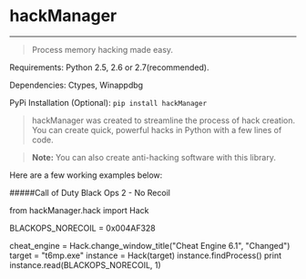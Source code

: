 # hackManager

***

> Process memory hacking made easy.


Requirements: Python 2.5, 2.6 or 2.7(recommended).

Dependencies: Ctypes, Winappdbg

PyPi Installation (Optional): `pip install hackManager`


> hackManager was created to streamline the process of hack creation. You can create quick, powerful hacks in Python with a few lines of code. 

> **Note:** You can also create anti-hacking software with this library.

Here are a few working examples below:

#####Call of Duty Black Ops 2 - No Recoil

  from hackManager.hack import Hack
  
  BLACKOPS_NORECOIL = 0x004AF328
  
  cheat_engine = Hack.change_window_title("Cheat Engine 6.1", "Changed")
  target = "t6mp.exe"
  instance = Hack(target)
  instance.findProcess()
  print instance.read(BLACKOPS_NORECOIL, 1)
